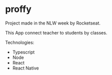 # proffy
Project made in the NLW week by Rocketseat.

This App connect teacher to students by classes.

Technologies:
- Typescript
- Node
- React
- React Native
